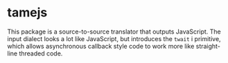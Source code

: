 tamejs
======

This package is a source-to-source translator that outputs JavaScript. The
input dialect looks a lot like JavaScript, but introduces the `twait` i
primitive, which allows asynchronous callback style code to work more
like straight-line threaded code.
